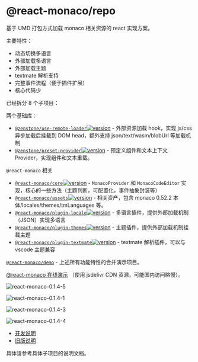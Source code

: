 # @react-monaco/repo

基于 UMD 打包方式加载 monaco 相关资源的 react 实现方案。

主要特性：

- 动态切换多语言
- 外部加载多语言
- 外部加载主题
- textmate 解析支持
- 完整事件流程（便于插件扩展）
- 核心代码少

已经拆分 8 个子项目：

两个基础库：

- [
  `@zenstone/use-remote-loader`](./packages/use-remote-loader)[![version](https://img.shields.io/npm/v/@zenstone/use-remote-loader?style=for-the-badge)](https://www.npmjs.com/package/@zenstone/use-remote-loader) -
  外部资源加载 hook，实现 js/css 异步加载后挂载到 DOM head，额外支持
  json/text/wasm/blobUrl 等加载机制
- [
  `@zenstone/preset-provider`](./packages/preset-provider)[![version](https://img.shields.io/npm/v/@zenstone/preset-provider?style=for-the-badge)](https://www.npmjs.com/package/@zenstone/preset-provider) -
  预定义组件和文本上下文 Provider，实现组件和文本重载。

`@react-monaco` 相关

- [
  `@react-monaco/core`](./packages/react-monaco)[![version](https://img.shields.io/npm/v/@react-monaco/core?style=for-the-badge)](https://www.npmjs.com/package/@react-monaco/core) -
  `MonacoProvider` 和 `MonacoCodeEditor` 实现，核心的一些方法（主题判断，可配置化，事件抽象封装等）
- [
  `@react-monaco/assets`](./packages/assets)[![version](https://img.shields.io/npm/v/@react-monaco/assets?style=for-the-badge)](https://www.npmjs.com/package/@react-monaco/assets) -
  相关资产，包含 monaco 0.52.2 本体/locales/themes/tmLanguages 等。
- [
  `@react-monaco/plugin-locale`](./packages/plugin-locale)[![version](https://img.shields.io/npm/v/@react-monaco/plugin-locale?style=for-the-badge)](https://www.npmjs.com/package/@react-monaco/plugin-locale) -
  多语言插件，提供外部加载机制（JSON）实现多语言
- [
  `@react-monaco/plugin-themes`](./packages/plugin-themes)[![version](https://img.shields.io/npm/v/@react-monaco/plugin-themes?style=for-the-badge)](https://www.npmjs.com/package/@react-monaco/plugin-themes) -
  主题插件，提供外部加载机制挂载主题
- [
  `@react-monaco/plugin-textmate`](./packages/plugin-textmate)[![version](https://img.shields.io/npm/v/@react-monaco/plugin-textmate?style=for-the-badge)](https://www.npmjs.com/package/@react-monaco/plugin-textmate) -
  textmate 解析插件，可以与 vscode 主题兼容

[`@react-monaco/demo`](./packages/demo) - 上述所有功能特性的合并演示项目。

[@react-monaco 在线演示](https://static.kephp.com/react-monaco/0.1.5/index.html)
（使用 jsdelivr CDN 资源，可能国内访问略慢）。

![react-monaco-0.1.4-5](https://doc-assets.janpoem.workers.dev/images/react-monaco-0.1.4-5.png)

![react-monaco-0.1.4-1](https://doc-assets.janpoem.workers.dev/images/react-monaco-0.1.4-1.png)

![react-monaco-0.1.4-3](https://doc-assets.janpoem.workers.dev/images/react-monaco-0.1.4-3.png)

![react-monaco-0.1.4-4](https://doc-assets.janpoem.workers.dev/images/react-monaco-0.1.4-4.png)

- [开发说明](https://github.com/janpoem/react-monaco/blob/main/docs/DEVEL_GUIDE.md)
- [旧版说明](https://github.com/janpoem/react-monaco/blob/main/docs/README_OLD.md)

具体请参考具体子项目的说明文档。

